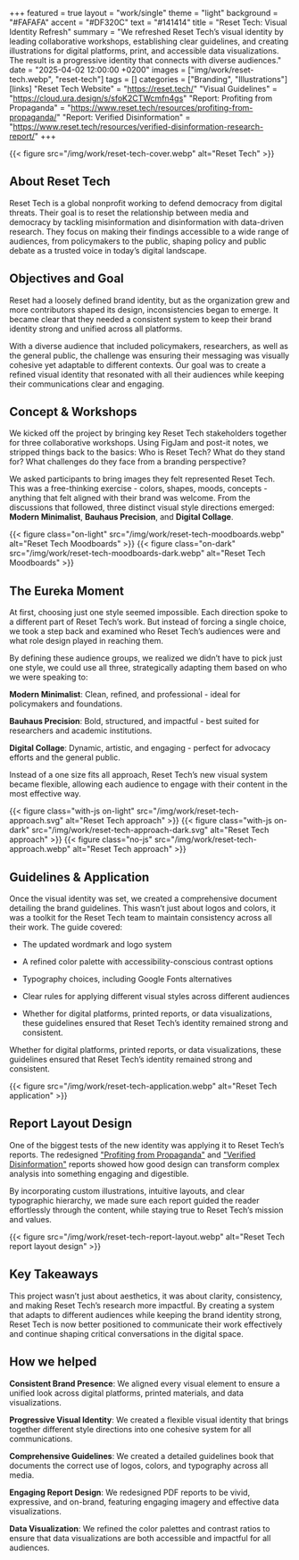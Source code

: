 +++
featured = true
layout = "work/single"
theme = "light"
background = "#FAFAFA"
accent = "#DF320C"
text = "#141414"
title = "Reset Tech: Visual Identity Refresh"
summary = "We refreshed Reset Tech’s visual identity by leading collaborative workshops, establishing clear guidelines, and creating illustrations for digital platforms, print, and accessible data visualizations. The result is a progressive identity that connects with diverse audiences."
date = "2025-04-02 12:00:00 +0200"
images = ["img/work/reset-tech.webp", "reset-tech"]
tags = []
categories = ["Branding", "Illustrations"]
[links]
    "Reset Tech Website" = "https://reset.tech/"
    "Visual Guidelines" = "https://cloud.ura.design/s/sfoK2CTWcmfn4gs"
    "Report: Profiting from Propaganda" = "https://www.reset.tech/resources/profiting-from-propaganda/"
    "Report: Verified Disinformation" = "https://www.reset.tech/resources/verified-disinformation-research-report/"
+++

{{< figure src="/img/work/reset-tech-cover.webp" alt="Reset Tech" >}}

## About Reset Tech

Reset Tech is a global nonprofit working to defend democracy from digital threats. Their goal is to reset the relationship between media and democracy by tackling misinformation and disinformation with data-driven research. They focus on making their findings accessible to a wide range of audiences, from policymakers to the public, shaping policy and public debate as a trusted voice in today’s digital landscape.

## Objectives and Goal

Reset had a loosely defined brand identity, but as the organization grew and more contributors shaped its design, inconsistencies began to emerge. It became clear that they needed a consistent system to keep their brand identity strong and unified across all platforms.

With a diverse audience that included policymakers, researchers,  as well as the general public, the challenge was ensuring their messaging was visually cohesive yet adaptable to different contexts. Our goal was to create a refined visual identity that resonated with all their audiences while keeping their communications clear and engaging.

## Concept & Workshops

We kicked off the project by bringing key Reset Tech stakeholders together for three collaborative workshops. Using FigJam and post-it notes, we stripped things back to the basics: Who is Reset Tech? What do they stand for? What challenges do they face from a branding perspective?

We asked participants to bring images they felt represented Reset Tech. This was a free-thinking exercise - colors, shapes, moods, concepts - anything that felt aligned with their brand was welcome. From the discussions that followed, three distinct visual style directions emerged: **Modern Minimalist**, **Bauhaus Precision**, and **Digital Collage**.

{{< figure class="on-light" src="/img/work/reset-tech-moodboards.webp" alt="Reset Tech Moodboards" >}}
{{< figure class="on-dark" src="/img/work/reset-tech-moodboards-dark.webp" alt="Reset Tech Moodboards" >}}

## The Eureka Moment

At first, choosing just one style seemed impossible. Each direction spoke to a different part of Reset Tech’s work. But instead of forcing a single choice, we took a step back and examined who Reset Tech’s audiences were and what role design played in reaching them.

By defining these audience groups, we realized we didn’t have to pick just one style, we could use all three, strategically adapting them based on who we were speaking to:

**Modern Minimalist**: Clean, refined, and professional - ideal for policymakers and foundations.

**Bauhaus Precision**: Bold, structured, and impactful - best suited for researchers and academic institutions.

**Digital Collage**: Dynamic, artistic, and engaging - perfect for advocacy efforts and the general public.

Instead of a one size fits all approach, Reset Tech’s new visual system became flexible, allowing each audience to engage with their content in the most effective way.

{{< figure class="with-js on-light" src="/img/work/reset-tech-approach.svg" alt="Reset Tech approach" >}}
{{< figure class="with-js on-dark" src="/img/work/reset-tech-approach-dark.svg" alt="Reset Tech approach" >}}
{{< figure class="no-js" src="/img/work/reset-tech-approach.webp" alt="Reset Tech approach" >}}

## Guidelines & Application

Once the visual identity was set, we created a comprehensive document detailing the brand guidelines. This wasn’t just about logos and colors, it was a toolkit for the Reset Tech team to maintain consistency across all their work. The guide covered:

- The updated wordmark and logo system

- A refined color palette with accessibility-conscious contrast options

- Typography choices, including Google Fonts alternatives

- Clear rules for applying different visual styles across different audiences

- Whether for digital platforms, printed reports, or data visualizations, these guidelines ensured that Reset Tech’s identity remained strong and consistent.

Whether for digital platforms, printed reports, or data visualizations, these guidelines ensured that Reset Tech’s identity remained strong and consistent.

{{< figure src="/img/work/reset-tech-application.webp" alt="Reset Tech application" >}}

## Report Layout Design

One of the biggest tests of the new identity was applying it to Reset Tech’s reports. The redesigned ["Profiting from Propaganda"](https://www.reset.tech/resources/profiting-from-propaganda/) and ["Verified Disinformation"](https://www.reset.tech/resources/verified-disinformation-research-report/) reports showed how good design can transform complex analysis into something engaging and digestible.

By incorporating custom illustrations, intuitive layouts, and clear typographic hierarchy, we made sure each report guided the reader effortlessly through the content, while staying true to Reset Tech’s mission and values.

{{< figure src="/img/work/reset-tech-report-layout.webp" alt="Reset Tech report layout design" >}}

## Key Takeaways

This project wasn’t just about aesthetics, it was about clarity, consistency, and making Reset Tech’s research more impactful. By creating a system that adapts to different audiences while keeping the brand identity strong, Reset Tech is now better positioned to communicate their work effectively and continue shaping critical conversations in the digital space.

## How we helped

**Consistent Brand Presence**: We aligned every visual element to ensure a unified look across digital platforms, printed materials, and data visualizations.

**Progressive Visual Identity**: We created a flexible visual identity that brings together different style directions into one cohesive system for all communications.

**Comprehensive Guidelines**: We created a detailed guidelines book that documents the correct use of logos, colors, and typography across all media.

**Engaging Report Design**: We redesigned PDF reports to be vivid, expressive, and on-brand, featuring engaging imagery and effective data visualizations.

**Data Visualization**: We refined the color palettes and contrast ratios to ensure that data visualizations are both accessible and impactful for all audiences.